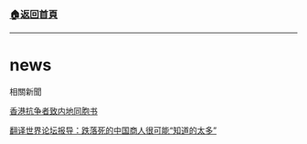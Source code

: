 ###  [:house:返回首頁](https://github.com/ourhimalayas/txt)
---

# news
相關新聞

[香港抗争者致内地同胞书](https://github.com/ourhimalayas/news/blob/master/2019/08/a_letter_from_the_hong_kong_people.md)

[翻译世界论坛报导：跌落死的中国商人很可能“知道的太多”](https://github.com/ourhimalayas/news/blob/master/2018/11/04/Chinese_businessman_who_fell_to_death_in_France_may_have_known_of_influence_bids.md)
